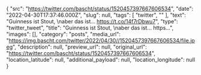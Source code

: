 {
  "src": "https://twitter.com/bascht/status/1520457397667606534",
  "date": "2022-04-30T17:37:46.000Z",
  "slug": null,
  "tags": [
    "twitter",
    ""
  ],
  "text": "Guinness ist Stout, \naber das ist… https://t.co/14f7rDbwu7",
  "type": "twitter_tweet",
  "title": "Guinness ist Stout, \naber das ist… https…",
  "images": [],
  "category": "posts",
  "media_url": "https://img.bascht.com/twitter/2022/04/30//1520457397667606534/file.jpeg",
  "description": null,
  "preview_url": null,
  "original_url": "https://twitter.com/bascht/status/1520457397667606534",
  "location_latitude": null,
  "additional_payload": null,
  "location_longitude": null
}